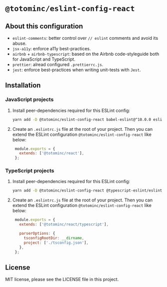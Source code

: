 # `@totominc/eslint-config-react`

## About this configuration

- `eslint-comments`: better control over `// eslint` comments and avoid its abuse.
- `jsx-a11y`: enforce a11y best-practices.
- `airbnb` + `airbnb-typescript`: based on the Airbnb code-styleguide both for JavaScript and TypeScript.
- `prettier`: alread configured `.prettierrc.js`.
- `jest`: enforce best-practices when writing unit-tests with `Jest`.

## Installation

### JavaScript projects

1. Install peer-dependencies required for this ESLint config:

   ```bash
   yarn add -D @totominc/eslint-config-react babel-eslint@^10.0.0 eslint eslint-config-airbnb@^18.2.0 eslint-config-prettier@^6.12.0 eslint-plugin-eslint-comments@^3.2.0 eslint-plugin-import@^2.22.0 eslint-plugin-jest@^24.1.0 eslint-plugin-jsx-a11y@^6.4.1 eslint-plugin-prettier@^3.1.4 eslint-plugin-promise@^4.2.1 eslint-plugin-react@^7.21.5 eslint-plugin-react-hooks@^4.2.0 prettier@^2.1.2
   ```

2. Create an `.eslintrc.js` file at the root of your project. Then you can extend the ESLint configuration `@totominc/eslint-config-react` like below:

   ```js
    module.exports = {
      extends: ['@totominc/react'],
    };
   ```

### TypeScript projects

1. Install peer-dependencies required for this ESLint config:

   ```bash
   yarn add -D @totominc/eslint-config-react @typescript-eslint/eslint-plugin@^4.4.1 @typescript-eslint/parser@^4.7.0 babel-eslint@^10.0.0 eslint eslint-config-airbnb-typescript@^12.0.0 eslint-config-prettier@^6.12.0 eslint-plugin-eslint-comments@^3.2.0 eslint-plugin-import@^2.22.0 eslint-plugin-jest@^24.1.0 eslint-plugin-jsx-a11y@^6.4.1 eslint-plugin-prettier@^3.1.4 eslint-plugin-promise@^4.2.1 eslint-plugin-react@^7.21.5 eslint-plugin-react-hooks@^4.2.0 prettier@^2.1.2
   ```

2. Create an `.eslintrc.js` file at the root of your project. Then you can extend the ESLint configuration `@totominc/eslint-config-react` like below:

   ```js
    module.exports = {
      extends: ['@totominc/react/typescript'],

      parserOptions: {
        tsconfigRootDir: __dirname,
        project: ['./tsconfig.json'],
      },
    };
   ```

## License

MIT license, please see the LICENSE file in this project.
